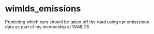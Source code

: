 # wimlds_emissions
Predicting  which cars should be taken off the road using car emisssions data as part of my menteeship at WiMLDS.
